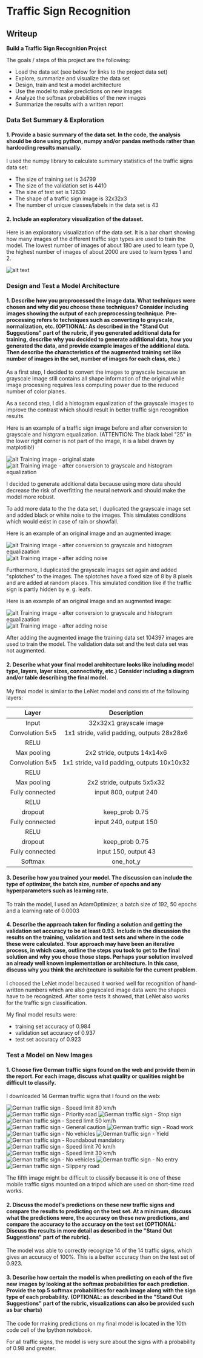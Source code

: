 # **Traffic Sign Recognition** 

## Writeup


**Build a Traffic Sign Recognition Project**

The goals / steps of this project are the following:

* Load the data set (see below for links to the project data set)
* Explore, summarize and visualize the data set
* Design, train and test a model architecture
* Use the model to make predictions on new images
* Analyze the softmax probabilities of the new images
* Summarize the results with a written report

### Data Set Summary & Exploration

#### 1. Provide a basic summary of the data set. In the code, the analysis should be done using python, numpy and/or pandas methods rather than hardcoding results manually.

I used the numpy library to calculate summary statistics of the traffic
signs data set:

* The size of training set is 34799
* The size of the validation set is 4410
* The size of test set is 12630
* The shape of a traffic sign image is 32x32x3
* The number of unique classes/labels in the data set is 43



#### 2. Include an exploratory visualization of the dataset.

Here is an exploratory visualization of the data set. It is a bar chart showing how many images of the different traffic sign types are used to train the model.
The lowest number of images of about 180 are used to learn type 0, the highest number of images of about 2000 are used to learn types 1 and 2.

![alt text](number_of_training_sign_types.png)


### Design and Test a Model Architecture

#### 1. Describe how you preprocessed the image data. What techniques were chosen and why did you choose these techniques? Consider including images showing the output of each preprocessing technique. Pre-processing refers to techniques such as converting to grayscale, normalization, etc. (OPTIONAL: As described in the "Stand Out Suggestions" part of the rubric, if you generated additional data for training, describe why you decided to generate additional data, how you generated the data, and provide example images of the additional data. Then describe the characteristics of the augmented training set like number of images in the set, number of images for each class, etc.)

As a first step, I decided to convert the images to grayscale because an grayscale image still contains all shape information of the original while image processing requires less computing power due to the reduced number of color planes.

As a second step, I did a histogram equalization of the grayscale images to improve the contrast which should result in better traffic sign recognition results.

Here is an example of a traffic sign image before and after conversion to grayscale and histgram equalization. 
(ATTENTION: The black label "25" in the lower right corner is not part of the image, it is a label drawn by matplotlib!)

![alt Training image - original state](./train_img_original.png)
![alt Training image - after conversion to grayscale and histogram equalization](./train_img_grayscale.png)

I decided to generate additional data because using more data should decrease the risk of overfitting the neural network and should make the model more robust.

To add more data to the the data set, I duplicated the grayscale image set and added black or white noise to the images. This simulates conditions which would exist in case of rain or showfall.

Here is an example of an original image and an augmented image:

![alt Training image - after conversion to grayscale and histogram equalizaation](./train_img_grayscale.png)
![alt Training image - after adding noise](./train_img_with_noise.png)

Furthermore, I duplicated the grayscale images set again and added "splotches" to the images. The splotches have a fixed size of 8 by 8 pixels and are added at random places. This simulated condition like if the traffic sign is partly hidden by e. g. leafs.

Here is an example of an original image and an augmented image:

![alt Training image - after conversion to grayscale and histogram equalizaation](./train_img_grayscale.png)
![alt Training image - after adding noise](./train_img_with_splotch.png)

After adding the augmented image the training data set 104397 images are used to train the model.
The validation data set and the test data set was not augmented.

#### 2. Describe what your final model architecture looks like including model type, layers, layer sizes, connectivity, etc.) Consider including a diagram and/or table describing the final model.

My final model is similar to the LeNet model and consists of the following layers:

| Layer              |     Description                               | 
|:------------------:|:---------------------------------------------:| 
| Input              | 32x32x1 grayscale image                       | 
| Convolution 5x5    | 1x1 stride, valid padding, outputs 28x28x6    |
| RELU               |                                               |
| Max pooling        | 2x2 stride,  outputs 14x14x6                  |
| Convolution 5x5	   | 1x1 stride, valid padding, outputs 10x10x32   |
| RELU               |                                               |
| Max pooling        | 2x2 stride,  outputs 5x5x32                   |
| Fully connected	   | input 800, output 240                         |
| RELU               |                                               |
| dropout            | keep_prob 0.75                                |
| Fully connected    | input 240, output 150                         |
| RELU               |                                               |
| dropout            | keep_prob 0.75                                |
| Fully connected    | input 150, output 43                          |
| Softmax            | one_hot_y                                     |


#### 3. Describe how you trained your model. The discussion can include the type of optimizer, the batch size, number of epochs and any hyperparameters such as learning rate.

To train the model, I used an AdamOptimizer, a batch size of 192, 50 epochs and a learning rate of 0.0003

#### 4. Describe the approach taken for finding a solution and getting the validation set accuracy to be at least 0.93. Include in the discussion the results on the training, validation and test sets and where in the code these were calculated. Your approach may have been an iterative process, in which case, outline the steps you took to get to the final solution and why you chose those steps. Perhaps your solution involved an already well known implementation or architecture. In this case, discuss why you think the architecture is suitable for the current problem.

I choosed the LeNet model becaused it worked well for recognition of hand-written numbers which are also grayscaled image data were the shapes have to be recognized. After some tests it showed, that LeNet also works for the traffic sign classification.

My final model results were:

* training set accuracy of 0.984
* validation set accuracy of 0.937
* test set accuracy of 0.923
 

### Test a Model on New Images

#### 1. Choose five German traffic signs found on the web and provide them in the report. For each image, discuss what quality or qualities might be difficult to classify.

I downloaded 14 German traffic signs that I found on the web:

![German traffic sign - Speed limit 80 km/h](new-traffic-signs-data/img01_05.jpg)
![German traffic sign - Priority road](new-traffic-signs-data/img02_12.jpg) 
![German traffic sign - Stop sign](new-traffic-signs-data/img03_14.jpg)
![German traffic sign - Speed limit 50 km/h](new-traffic-signs-data/img04_02.jpg)
![German traffic sign - General caution](new-traffic-signs-data/img05_18.jpg)
![German traffic sign - Road work](new-traffic-signs-data/img06_25.jpg)
![German traffic sign - No vehicles](new-traffic-signs-data/img07_15.jpg)
![German traffic sign - Yield](new-traffic-signs-data/img08_13.jpg)
![German traffic sign - Roundabout mandatory](new-traffic-signs-data/img09_40.jpg)
![German traffic sign - Speed limit 70 km/h](new-traffic-signs-data/img10_04.jpg)
![German traffic sign - Speed limit 30 km/h](new-traffic-signs-data/img11_01.jpg)
![German traffic sign - No vehicles](new-traffic-signs-data/img12_15.jpg)
![German traffic sign - No entry](new-traffic-signs-data/img13_17.jpg)
![German traffic sign - Slippery road](new-traffic-signs-data/img14_23.jpg)

The fifth image might be difficult to classify because it is one of these mobile traffic signs mounted on a tripod which are used on short-time road works.

#### 2. Discuss the model's predictions on these new traffic signs and compare the results to predicting on the test set. At a minimum, discuss what the predictions were, the accuracy on these new predictions, and compare the accuracy to the accuracy on the test set (OPTIONAL: Discuss the results in more detail as described in the "Stand Out Suggestions" part of the rubric).

The model was able to correctly recognize 14 of the 14 traffic signs, which gives an accuracy of 100%. This is a better accuracy than on the test set of 0.923. 

#### 3. Describe how certain the model is when predicting on each of the five new images by looking at the softmax probabilities for each prediction. Provide the top 5 softmax probabilities for each image along with the sign type of each probability. (OPTIONAL: as described in the "Stand Out Suggestions" part of the rubric, visualizations can also be provided such as bar charts)

The code for making predictions on my final model is located in the 10th code cell of the Ipython notebook.

For all traffic signs, the model is very sure about the signs with a probability of 0.98 and greater. 


